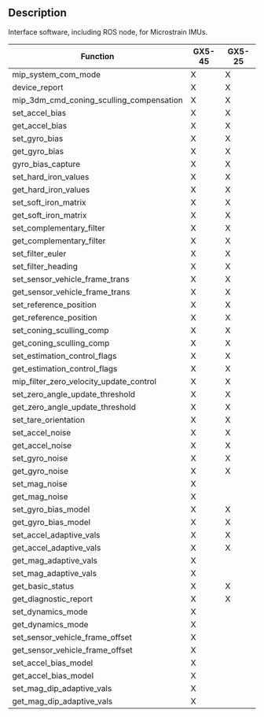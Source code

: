 ## Description

Interface software, including ROS node, for Microstrain IMUs.

| Function  | GX5-45 | GX5-25  |
| ------------- | ------------- | -------------  |
| mip_system_com_mode  |  X  |  X  |
| device_report  |  X  |  X  |
| mip_3dm_cmd_coning_sculling_compensation  |  X  |  X  |
| set_accel_bias |  X  |  X  |
| get_accel_bias |  X  |  X  |
| set_gyro_bias  |  X  |  X  |
| get_gyro_bias  |  X  |  X  |
| gyro_bias_capture  |  X  |  X  |
| set_hard_iron_values |  X  |  X  |
| get_hard_iron_values |  X  |  X  |
| set_soft_iron_matrix  |  X  |  X  |
| get_soft_iron_matrix  |  X  |  X  |
| set_complementary_filter  |  X  |  X  |
| get_complementary_filter  |  X  |  X  |
| set_filter_euler  |  X  |  X  |
| set_filter_heading  |  X  |  X  |
| set_sensor_vehicle_frame_trans  |  X  |  X  |
| get_sensor_vehicle_frame_trans  |  X  |  X  |
| set_reference_position  |  X  |  X  |
| get_reference_position  |  X  |  X  |
| set_coning_sculling_comp  |  X  |  X  |
| get_coning_sculling_comp  |  X  |  X  |
| set_estimation_control_flags  |  X  |  X  |
| get_estimation_control_flags  |  X  |  X  |
|mip_filter_zero_velocity_update_control  |  X  |  X  |
| set_zero_angle_update_threshold  |  X  |  X  |
| get_zero_angle_update_threshold  |  X  |  X  |
| set_tare_orientation  |  X  |  X  |
| set_accel_noise  |  X  |  X  |
| get_accel_noise  |  X  |  X  |
| set_gyro_noise  |  X  |  X  |
| get_gyro_noise  |  X  |  X  |
| set_mag_noise  |  X  |    |
| get_mag_noise  |  X  |    |
| set_gyro_bias_model  |  X  |  X  |
| get_gyro_bias_model  |  X  |  X  |
| set_accel_adaptive_vals  |  X  |  X  |
| get_accel_adaptive_vals  |  X  |  X  |
| get_mag_adaptive_vals  |  X  |   |
| set_mag_adaptive_vals  |  X  |   |
| get_basic_status  |  X  |  X  |
| get_diagnostic_report  |  X  |  X  |
| set_dynamics_mode  |  X  |    |
| get_dynamics_mode  |  X  |    |
| set_sensor_vehicle_frame_offset  |  X  |    |
| get_sensor_vehicle_frame_offset  |  X  |    |
| set_accel_bias_model  |  X  |    |
| get_accel_bias_model  |  X  |    |
| set_mag_dip_adaptive_vals  |  X  |    |
| get_mag_dip_adaptive_vals  |  X  |    |

